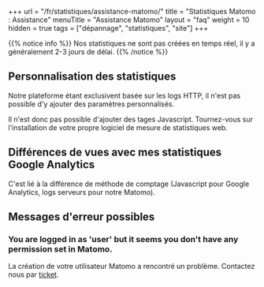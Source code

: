+++
url = "/fr/statistiques/assistance-matomo/"
title = "Statistiques Matomo : Assistance"
menuTitle = "Assistance Matomo"
layout = "faq"
weight = 10
hidden = true
tags = ["dépannage", "statistiques", "site"]
+++

{{% notice info %}}
Nos statistiques ne sont pas créées en temps réel, il y a généralement 2-3 jours de délai.
{{% /notice %}}

## Personnalisation des statistiques
Notre plateforme étant exclusivent basée sur les logs HTTP, il n'est pas possible d'y ajouter des paramètres personnalisés.

Il n'est donc pas possible d'ajouter des tages Javascript. Tournez-vous sur l'installation de votre propre logiciel de mesure de statistiques web.

## Différences de vues avec mes statistiques Google Analytics
C'est lié à la différence de méthode de comptage (Javascript pour Google Analytics, logs ser­veurs pour notre Matomo).

## Messages d'erreur possibles
### You are logged in as 'user' but it seems you don't have any permission set in Matomo.
La création de votre utilisateur Matomo a rencontré un problème. Contactez nous par [ticket](https://admin.alwaysdata.com/support/add).
